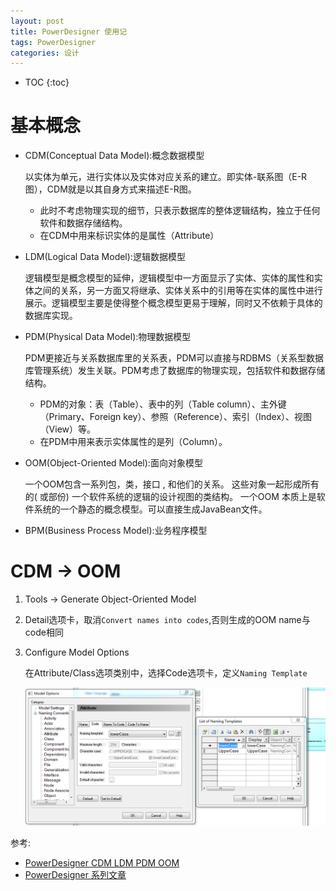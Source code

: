 ```yaml
---
layout: post
title: PowerDesigner 使用记
tags: PowerDesigner
categories: 设计
---
```

* TOC
{:toc}

# 基本概念
- CDM(Conceptual Data Model):概念数据模型

    以实体为单元，进行实体以及实体对应关系的建立。即实体-联系图（E-R图），CDM就是以其自身方式来描述E-R图。
    - 此时不考虑物理实现的细节，只表示数据库的整体逻辑结构，独立于任何软件和数据存储结构。
    - 在CDM中用来标识实体的是属性（Attribute）
    <!--more-->
- LDM(Logical Data Model):逻辑数据模型

    逻辑模型是概念模型的延伸，逻辑模型中一方面显示了实体、实体的属性和实体之间的关系，另一方面又将继承、实体关系中的引用等在实体的属性中进行展示。逻辑模型主要是使得整个概念模型更易于理解，同时又不依赖于具体的数据库实现。

- PDM(Physical Data Model):物理数据模型

    PDM更接近与关系数据库里的关系表，PDM可以直接与RDBMS（关系型数据库管理系统）发生关联。PDM考虑了数据库的物理实现，包括软件和数据存储结构。
    - PDM的对象：表（Table）、表中的列（Table column）、主外键（Primary、Foreign key）、参照（Reference）、索引（Index）、视图（View）等。
    - 在PDM中用来表示实体属性的是列（Column）。
- OOM(Object-Oriented Model):面向对象模型

    一个OOM包含一系列包，类，接口 , 和他们的关系。 这些对象一起形成所有的( 或部份) 一个软件系统的逻辑的设计视图的类结构。 一个OOM 本质上是软件系统的一个静态的概念模型。可以直接生成JavaBean文件。

- BPM(Business Process Model):业务程序模型

# CDM -> OOM

1. Tools -> Generate Object-Oriented Model
2. Detail选项卡，取消`Convert names into codes`,否则生成的OOM name与code相同
3. Configure Model Options

    在Attribute/Class选项类别中，选择Code选项卡，定义`Naming Template`

    ![PowerDesigner Generate OOM](/static/img/PowerDesigner-config-oom.png)

参考:
- [PowerDesigner CDM LDM PDM OOM](http://blog.csdn.net/u010924834/article/details/48531669)
- [PowerDesigner 系列文章](http://www.cnblogs.com/sandea/p/4318540.html)
